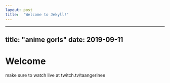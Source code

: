 ```yaml
---
layout: post
title:  "Welcome to Jekyll!"
---
```

---
title: "anime gorls"
date: 2019-09-11
---
# Welcome

make sure to watch live at twitch.tv/taangerinee

